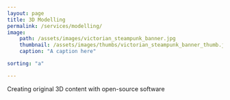 ```yaml
---
layout: page
title: 3D Modelling
permalink: /services/modelling/
image:
    path: /assets/images/victorian_steampunk_banner.jpg
    thumbnail: /assets/images/thumbs/victorian_steampunk_banner_thumb.jpg
    caption: "A caption here"

sorting: "a"

---
```


Creating original 3D content with open-source software


